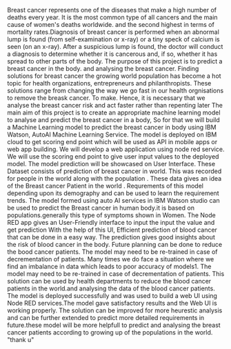 Breast cancer represents one of the diseases that make a high number of deaths every
year. It is the most common type of all cancers and the main cause of women's deaths
worldwide. and the second highest in terms of mortality rates.Diagnosis of breast
cancer is performed when an abnormal lump is found (from self-examination or x-ray)
or a tiny speck of calcium is seen (on an x-ray). After a suspicious lump is found, the
doctor will conduct a diagnosis to determine whether it is cancerous and, if so, whether
it has spread to other parts of the body.
The purpose of this project is to predict a breast cancer in the body. and analysing the
breast cancer.
Finding solutions for breast cancer the growing world population has become a hot
topic for health organizations, entrepreneurs and philanthropists. These solutions
range from changing the way we go fast in our health orgnisations to remove the
breask cancer. To make. Hence, it is necessary that we analyse the breast cancer
risk and act faster rather than repenting later
The main aim of this project is to create an appropriate machine learning model to
analyse and predict the breast cancer in a body, So for that we will build a Machine
Learning model to predict the breast cancer in body using IBM Watson, AutoAI Machine
Learning Service. The model is deployed on IBM cloud to get scoring end point which
will
be used as API in mobile apps or web app building. We will develop a web application
using node red service. We will use the scoring end point to give user input values to the
deployed model.
The model prediction will be showcased on User Interface.
These Dataset consists of prediction of breast cancer in world. This was recorded for
people in the world along with the population . These data gives an idea of the Breast
cancer Patient in the world . Requrements of this model depending
upon its demography and can be used to learn the requirement trends.
The model formed using auto AI services in IBM Watson studio can be used to predict
the Breast cancer in human body.it is based on populations.generally this type of
symptoms shown in Women. The Node RED app gives an User-Friendly interface to
input the input the value and get prediction
 With the help of this UI, Efficient prediction of blood cancer that can be done in a
easy way.
 The prediction gives good insights about the risk of blood cancer in the body.
 Future planning can be done to reduce the bood cancer patients.
 The model may need to be re-trained in case of decrementation of patients.
 Many times we do face a situation where we find an imbalance in data which leads to
poor accuracy of models1. The model may need to be re-trained in case of decrementation of patients.
This solution can be used by health departments to reduce the blood cancer patients
in the world.and analysing the data of the blood cancer patients.
The model is deployed successfully and was used to build a web UI using Node RED
services.The model gave satisfactory results and the Web UI is working properly.
The solution can be improved for more heurestic analysis and can be further extended
to predict more detailed requirements in future.these model will be more helpfull to
predict and analysing the breast cancer patients according to growing up of the
populations in the world.
"thank u"
